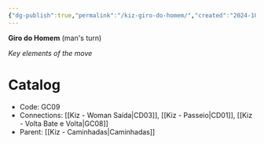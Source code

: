 ```yaml
---
{"dg-publish":true,"permalink":"/kiz-giro-do-homem/","created":"2024-10-03T11:33:50.058-04:00","updated":"2024-10-03T13:50:50.217-04:00"}
---
```


**Giro do Homem** (man's turn)


*Key elements of the move*

# Catalog

- Code: GC09
- Connections: [[Kiz - Woman Saída\|CD03]], [[Kiz - Passeio\|CD01]], [[Kiz - Volta Bate e Volta\|GC08]]
- Parent: [[Kiz - Caminhadas\|Caminhadas]]
